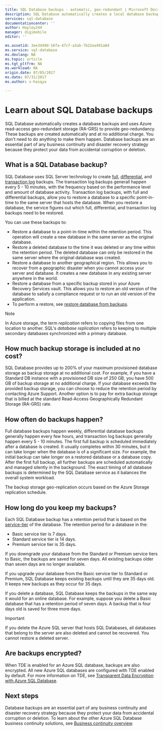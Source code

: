 ```yaml
---
title: SQL Database backups - automatic, geo-redundant | Microsoft Docs
description: SQL Database automatically creates a local database backup every few minutes and uses Azure read-access geo-redundant storage for geo-redundancy.
services: sql-database
documentationcenter: ''
author: Hayley244
manager: digimobile
editor: ''

ms.assetid: 3ee3d49d-16fa-47cf-a3ab-7b22aa491a8d
ms.service: sql-database
ms.devlang: NA
ms.topic: article
ms.tgt_pltfrm: NA
ms.workload: NA
origin.date: 07/05/2017
ms.date: 07/31/2017
ms.author: v-haiqya

---
```

# Learn about SQL Database backups
<!------------------
This topic is annotated with TEMPLATE guidelines for FEATURE TOPICS.

Metadata guidelines

pageTitle
    60 characters or less. Includes name of the feature - primary benefit. Not the same as H1. Its 60 characters or fewer including all characters between the quotes and the Microsoft Azure site identifier.

description
    115-145 characters. Duplicate of the first sentence in the introduction. This is the abstract of the article that displays under the title when searching in Bing or Google. 

```
Example: "SQL Database automatically creates a local database backup every few minutes and uses Azure read-access geo-redundant storage for geo-redundancy."
```

TEMPLATE GUIDELINES for feature topics

The Feature Topic is a one-pager (ok, sometimes longer) that explains a capability of the product or service. It explains what the capability is and characteristics of the capability.  

It is a "learning" topic, not an action topic.

DO explain this:
    • Definition of the feature terminology.  i.e., What is a database backup?
    • Characteristics and capabilities of the feature. (How the feature works)
    • Common uses with links to overview topics that recommend when to use the feature.
    • Reference specifications (Limitations and Restrictions, Permissions, General Remarks, etc.)
    • Next Steps with links to related overviews, features, and tasks.

DON'T explain this:
    • How to steps for using the feature (Tasks)
    • How to solve business problems that incorporate the feature (Overviews)

GUIDELINES for the H1 

```
The H1 should answer the question "What is in this topic?" Write the H1 heading in conversational language and use search key words as much as possible. Since this is a learning topic, make sure the title indicates that and doesn't mislead people to think this will tell them how to do tasks.  

To help people understand this is a learning topic and not an action topic, start the title with "Learn about ... "

Heading must use an industry standard term. If your feature is a proprietary name like "Elastic database pools", use a synonym. For example:    "Learn about elastic database pools for multi-tenant databases". In this case multi-tenant database is the industry-standard term that will be an anchor for finding the topic.
```

GUIDELINES for introduction

```
The introduction is 1-2 sentences.  It is optimized for search and sets proper expectations about what to expect in the article. It should contain the top key words that you are using throughout the article.The introduction should be brief and to the point of what the feature is, what it is used for, and what's in the article. 

If the introduction is short enough, your article can pop to the top in Google Instant Answers.

In this example:
```

Sentence #1 Explains what the article will cover, which is what the feature is or does. This is also the metadata description. 
    SQL Database automatically creates a database backup every five minutes and uses Azure read-access geo-redundant storage (RA-GRS) to provide geo-redundancy. 

Sentence #2 Explains why I should care about this.  
    Database backups are an essential part of any business continuity and disaster recovery strategy because they protect your data from accidental corruption or deletion.

-------------------->

SQL Database automatically creates a database backups and uses Azure read-access geo-redundant storage (RA-GRS) to provide geo-redundancy. These backups are created automatically and at no additional charge. You don't need to do anything to make them happen. Database backups are an essential part of any business continuity and disaster recovery strategy because they protect your data from accidental corruption or deletion. 

<!-- This image needs work, so not putting it in right now.

This diagram shows SQL Database running in the US East region. It creates a database backup every five minutes, which it stores locally to Azure Read Access Geo-redundant Storage (RA-GRS). Azure uses geo-replication to copy the database backups to a paired data center in the US West region.

![geo-restore](./media/sql-database-geo-restore/geo-restore-1.png)

-->

<!---------------
GUIDELINES for the first ## H2.

```
The first ## describes what the feature encompasses and how it is used. It points to related task articles.

For consistency, being the heading with "What is ... "
```
----------------->

## What is a SQL Database backup?
<!-- 
    Explains what a SQL Database backup is and answers an important question that people want to know.
-->

<!----------------- 
    Explains first component of the backup feature
------------------>

SQL Database uses SQL Server technology to create [full](https://msdn.microsoft.com/zh-cn/library/ms186289.aspx), [differential](https://msdn.microsoft.com/zh-cn/library/ms175526.aspx), and [transaction log](https://msdn.microsoft.com/zh-cn/library/ms191429.aspx) backups. The transaction log backups generall happen every 5 - 10 minutes, with the frequency based on the performance level and amount of database activity. Transaction log backups, with full and differential backups, allow you to restore a database to a specific point-in-time to the same server that hosts the database. When you restore a database, the service figures out which full, differential, and transaction log backups need to be restored.

<!--------------- 
    Explicit list of what to do with a local backup. "Use a ..." helps people to scan the topic and find the uses quickly.
---------------->

You can use these backups to:

* Restore a database to a point-in-time within the retention period. This operation will create a new database in the same server as the original database.
* Restore a deleted database to the time it was deleted or any time within the retention period. The deleted database can only be restored in the same server where the original database was created.
* Restore a database to another geographical region. This allows you to recover from a geographic disaster when you cannot access your server and database. It creates a new database in any existing server anywhere in the world. 
* Restore a database from a specific backup stored in your Azure Recovery Services vault. This allows you to restore an old version of the database to satisfy a compliance request or to run an old version of the application.
* To perform a restore, see [restore database from backups](./sql-database-recovery-using-backups.md).

> [!NOTE]
> In Azure storage, the term *replication* refers to copying files from one location to another. SQL's *database replication* refers to keeping to multiple secondary databases synchronized with a primary database. 
> 

## How much backup storage is included at no cost?
SQL Database provides up to 200% of your maximum provisioned database storage as backup storage at no additional cost. For example, if you have a Standard DB instance with a provisioned DB size of 250 GB, you have 500 GB of backup storage at no additional charge. If your database exceeds the provided backup storage, you can choose to reduce the retention period by contacting Azure Support. Another option is to pay for extra backup storage that is billed at the standard Read-Access Geographically Redundant Storage (RA-GRS) rate. 

## How often do backups happen?
Full database backups happen weekly, differential database backups generally happen every few hours, and transaction log backups generally happen every 5 - 10 minutes. The first full backup is scheduled immediately after a database is created. It usually completes within 30 minutes, but it can take longer when the database is of a significant size. For example, the initial backup can take longer on a restored database or a database copy. After the first full backup, all further backups are scheduled automatically and managed silently in the background. The exact timing of all database backups is determined by the SQL Database service as it balances the overall system workload. 

The backup storage geo-replication occurs based on the Azure Storage replication schedule.

## How long do you keep my backups?

Each SQL Database backup has a retention period that is based on the [service-tier](./sql-database-service-tiers.md) of the database. The retention period for a database in the:

<!------------------

```
Using a list so the information is easy to find when scanning.
```
------------------->

* Basic service tier is 7 days.
* Standard service tier is 14 days.
* Premium service tier is 35 days.

If you downgrade your database from the Standard or Premium service tiers to Basic, the backups are saved for seven days. All existing backups older than seven days are no longer available. 

If you upgrade your database from the Basic service tier to Standard or Premium, SQL Database keeps existing backups until they are 35 days old. It keeps new backups as they occur for 35 days.

If you delete a database, SQL Database keeps the backups in the same way it would for an online database. For example, suppose you delete a Basic database that has a retention period of seven days. A backup that is four days old is saved for three more days.

> [!IMPORTANT]
> If you delete the Azure SQL server that hosts SQL Databases, all databases that belong to the server are also deleted and cannot be recovered. You cannot restore a deleted server.

<!------------------
## How to extend the backup retention period?
If your application requires that the backups are available for longer period of time you can extend the built-in retention period by configuring the Long-term backup retention policy for individual databases (LTR policy). This allows you to extend the built-it retention period from 35 days to up to 10 years.

Once you add the LTR policy to a database using Azure Portal or API, the weekly full database backups will be automatically copied to your own Azure Backup Service Vault. If your database is encrypted with TDE the backups are automatically encrypted at rest.  The Services Vault will automatically delete your expired backups based on their timestamp and the LTR policy.  So you don’t need to manage the backup schedule or worry about the cleanup of the old files. 
The restore API supports backups stored in the vault as long as the vault is in the same subscription as your SQL database. You can use Portal or PowerShell to access these backups.
----------------------->

<!-------------------
OPTIONAL section
## Best practices 
--------------------->

<!-------------------
OPTIONAL section
## General remarks
--------------------->

<!-------------------
OPTIONAL section
## Limitations and restrictions
--------------------->

<!-------------------
OPTIONAL section
## Metadata
--------------------->

<!-------------------
OPTIONAL section
## Performance
--------------------->

<!-------------------
OPTIONAL section
## Permissions
--------------------->

<!-------------------
OPTIONAL section
## Security
--------------------->

<!-------------------
GUIDELINES for Next Steps

```
The last section is Next Steps. Give a next step that would be relevant to the customer after they have learned about the feature and the tasks associated with it.  Perhaps point them to one or two key scenarios that use this feature.

You don't need to repeat links you have already given them.
```
--------------------->

## Are backups encrypted?

When TDE is enabled for an Azure SQL database, backups are also encrypted. All new Azure SQL databases are configured with TDE enabled by default. For more information on TDE, see [Transparent Data Encryption with Azure SQL Database](https://docs.microsoft.com/sql/relational-databases/security/encryption/transparent-data-encryption-with-azure-sql-database).

## Next steps

Database backups are an essential part of any business continuity and disaster recovery strategy because they protect your data from accidental corruption or deletion. To learn about the other Azure SQL Database business continuity solutions, see [Business continuity overview](./sql-database-business-continuity.md).

<!--Update_Description: update word-->